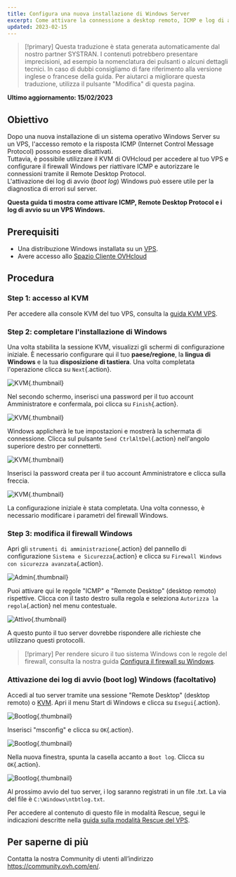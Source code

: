 ```yaml
---
title: Configura una nuova installazione di Windows Server
excerpt: Come attivare la connessione a desktop remoto, ICMP e log di avvio
updated: 2023-02-15
---
```


> [!primary]
> Questa traduzione è stata generata automaticamente dal nostro partner SYSTRAN. I contenuti potrebbero presentare imprecisioni, ad esempio la nomenclatura dei pulsanti o alcuni dettagli tecnici. In caso di dubbi consigliamo di fare riferimento alla versione inglese o francese della guida. Per aiutarci a migliorare questa traduzione, utilizza il pulsante "Modifica" di questa pagina.
>

**Ultimo aggiornamento: 15/02/2023**

## Obiettivo

Dopo una nuova installazione di un sistema operativo Windows Server su un VPS, l'accesso remoto e la risposta ICMP (Internet Control Message Protocol) possono essere disattivati.<br>
Tuttavia, è possibile utilizzare il KVM di OVHcloud per accedere al tuo VPS e configurare il firewall Windows per riattivare ICMP e autorizzare le connessioni tramite il Remote Desktop Protocol.<br>
L'attivazione dei log di avvio (*boot log*) Windows può essere utile per la diagnostica di errori sul server.

**Questa guida ti mostra come attivare ICMP, Remote Desktop Protocol e i log di avvio su un VPS Windows.**

## Prerequisiti

- Una distribuzione Windows installata su un [VPS](https://www.ovhcloud.com/it/vps/).
- Avere accesso allo [Spazio Cliente OVHcloud](https://www.ovh.com/auth/?action=gotomanager&from=https://www.ovh.it/&ovhSubsidiary=it)

## Procedura

### Step 1: accesso al KVM

Per accedere alla console KVM del tuo VPS, consulta la [guida KVM VPS](/pages/cloud/vps/using_kvm_for_vps).

### Step 2: completare l'installazione di Windows

Una volta stabilita la sessione KVM, visualizzi gli schermi di configurazione iniziale. È necessario configurare qui il tuo **paese/regione**, la **lingua di Windows** e la tua **disposizione di tastiera**. Una volta completata l'operazione clicca su `Next`{.action}.

![KVM](images/setup-03.png){.thumbnail}

Nel secondo schermo, inserisci una password per il tuo account Amministratore e confermala, poi clicca su `Finish`{.action}.

![KVM](images/setup-04.png){.thumbnail}

Windows applicherà le tue impostazioni e mostrerà la schermata di connessione. Clicca sul pulsante `Send CtrlAltDel`{.action} nell'angolo superiore destro per connetterti.

![KVM](images/setup-05.png){.thumbnail}

Inserisci la password creata per il tuo account Amministratore e clicca sulla freccia.

![KVM](images/setup-06.png){.thumbnail}

La configurazione iniziale è stata completata. Una volta connesso, è necessario modificare i parametri del firewall Windows.

### Step 3: modifica il firewall Windows

Apri gli `strumenti di amministrazione`{.action} del pannello di configurazione `Sistema e Sicurezza`{.action} e clicca su `Firewall Windows con sicurezza avanzata`{.action}.

![Admin](images/windows4.png){.thumbnail}

Puoi attivare qui le regole "ICMP" e "Remote Desktop" (desktop remoto) rispettive. Clicca con il tasto destro sulla regola e seleziona `Autorizza la regola`{.action} nel menu contestuale.

![Attivo](images/windows5.png){.thumbnail}

A questo punto il tuo server dovrebbe rispondere alle richieste che utilizzano questi protocolli.

> [!primary]
> Per rendere sicuro il tuo sistema Windows con le regole del firewall, consulta la nostra guida [Configura il firewall su Windows](/pages/cloud/vps/activate-port-firewall-soft-win).
>

### Attivazione dei log di avvio (boot log) Windows (facoltativo)

Accedi al tuo server tramite una sessione "Remote Desktop" (desktop remoto) o [KVM](/pages/cloud/vps/using_kvm_for_vps). Apri il menu Start di Windows e clicca su `Esegui`{.action}.

![Bootlog](images/windowsboot1.png){.thumbnail}

Inserisci "msconfig" e clicca su `OK`{.action}.

![Bootlog](images/windowsboot2.png){.thumbnail}

Nella nuova finestra, spunta la casella accanto a `Boot log`. Clicca su `OK`{.action}.

![Bootlog](images/windowsboot3.png){.thumbnail}

Al prossimo avvio del tuo server, i log saranno registrati in un file .txt. La via del file è `C:\Windows\ntbtlog.txt`.

Per accedere al contenuto di questo file in modalità Rescue, segui le indicazioni descritte nella [guida sulla modalità Rescue del VPS](/pages/cloud/vps/rescue).

## Per saperne di più

Contatta la nostra Community di utenti all’indirizzo <https://community.ovh.com/en/>.
